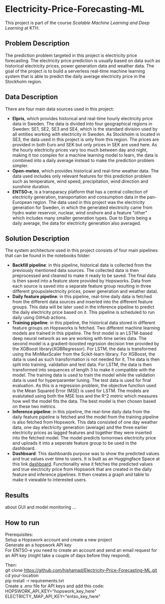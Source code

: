 # Electricity-Price-Forecasting-ML
This project is part of the course _Scalable Machine Learning and Deep Learning_ at KTH. 

## Problem Description 
The prediction problem targeted in this project is electricity price forecasting. The electricity price prediction is usually based on data such as historical electricity prices, power generation data and weather data. The goal of the project is to build a serverless real-time machine learning system that is able to predict the daily average electricity price in the Stockholm region.

## Data Description
There are four main data sources used in this project: 
- **Elpris**, which provides historical and real-time hourly electricity price data in Sweden. The data is divided into four geographical regions in Sweden: SE1, SE2, SE3 and SE4, which is the standard division used by all entities working with electricity in Sweden. As Stockholm is located in SE3, the data used in this project is only from this region. The prices are provided in both Euro and SEK but only prices in SEK are used here. As the hourly electricity prices vary too much between day and night, making it too complex for a machine learning model to learn, the data is combined into a daily average instead to make the prediction problem simpler.
- **Open-meteo**, which provides historical and real-time weather data. The data used includes only relevant features for this prediction problem such as temperature, wind speed, precipitation, wind direction and sunshine duration.
- **ENTSO-e**, is a transparacy platform that has a central collection of electricity generation, transportation and consumption data in the pan-European region. The data used in this project was the electricity generation for Sweden, in which the generated electricity came from hydro water reservoir, nuclear,	wind onshore and a feature "other" which includes many smaller generation types. Due to Elpris being a daily average, the data for electricity generation also averaged.
## Solution Description 
The system architecture used in this project consists of four main pipelines that can be found in the notebooks folder:
- **Backfill pipeline**: in this pipeline, historical data is collected from the previously mentioned data sources. The collected data is then preprocessed and cleaned to make it ready to be saved. The final data is then saved into a feature store provided by Hopsworks. Data from each source is saved into a separate feature group resulting in three different groups(electricity prices, power generation and weather data).
- **Daily feature pipeline**: in this pipeline, real-time daily data is fetched from the different data sources and inserted into the different feature groups. This data will be later used in the inference pipeline to predict the daily electricity price based on it. This pipeline is scheduled to run daily using GitHub actions.
- **Training pipeline**: in this pipeline, the historical data stored in different feature groups on Hopsworks is fetched. Two different machine learning models are trained in this pipeline. The first model is an LSTM-based deep neural network as we are working with time series data. The second model is a gradient-boosted regrssion decision tree provided by the XGBoost library(XGBRegressor). For LSTM, the data is transformed using the MinMaxScaler from the Scikit-learn library. For XGBoost, the data is used as such transformation is not needed for it. The data is then split into training, validation and test data. For LSTM, the data is then transformed into sequences of length 3 to make it compatible with the model. The training data is used to train the model while the validation data is used for hyperparamter tuning. The test data is used for final evaluation. As this is a regression problem, the objective function used is the Mean Squared Error (MSE) is used for LSTM. The models are evalutated using both the MSE loss and the R^2 metric which measures how well the model fits the data. The best model is then chosen based on these two metrics.
- **Inference pipeline**: in this pipeline, the real-time daily data from the daily feature pipeline is fetched and the model from the training pipeline is also fetched from Hopswork. This data consisted of one day weather data, one day electricity generation (average) and the three earlier electricity prices as lagged features and together they were inserted into the fetched model. The model predicts tomorrows electricity price and uploads it into a seperate feature group to be used in the dashboard.
- **Dashboard**: This dashboards purpose was to show the predicted values and true values over time to users. It is built as an Huggingface Space at this link [dashboard](https://huggingface.co/spaces/SWAH-KTH/el_price_predictions). Functionality wise it fetches the predicted values and true electricity price from Hopswork that are created in the daily feature and inference pipelines. It then creates a graph and table to make it viewable to interested users.

## Results 
about GUI and model monitoring ... 

## How to run
Prerequisites: <br>
Setup a Hopswork account and create a new project <br>
Generate an a hopswork API key <br>
For ENTSO-e you need to create an account and send an email request for an API key (might take a couple of days before they respond). <br>

Then: <br>
git clone https://github.com/hishamad/Electricity-Price-Forecasting-ML.git <br>
cd your-location <br>
pip install -r requirements.txt <br>
Create a .env file for API keys and add this code: <br>
HOPSWORK_API_KEY="hopswork_key_here" <br>
ELECTRICTY_MAP_API_KEY="entso_key_here" <br>


